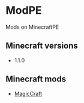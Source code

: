[MagicCraft]: /mods/MagicCraft/
# ModPE
Mods on MinecraftPE
## Minecraft versions
* 1.1.0
## Minecraft mods
* [MagicCraft]
